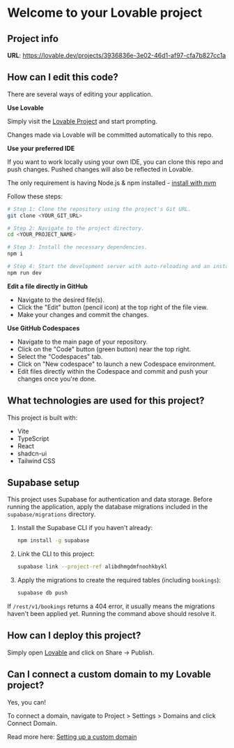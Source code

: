 # Welcome to your Lovable project

## Project info

**URL**: https://lovable.dev/projects/3936836e-3e02-46d1-af97-cfa7b827cc1a

## How can I edit this code?

There are several ways of editing your application.

**Use Lovable**

Simply visit the [Lovable Project](https://lovable.dev/projects/3936836e-3e02-46d1-af97-cfa7b827cc1a) and start prompting.

Changes made via Lovable will be committed automatically to this repo.

**Use your preferred IDE**

If you want to work locally using your own IDE, you can clone this repo and push changes. Pushed changes will also be reflected in Lovable.

The only requirement is having Node.js & npm installed - [install with nvm](https://github.com/nvm-sh/nvm#installing-and-updating)

Follow these steps:

```sh
# Step 1: Clone the repository using the project's Git URL.
git clone <YOUR_GIT_URL>

# Step 2: Navigate to the project directory.
cd <YOUR_PROJECT_NAME>

# Step 3: Install the necessary dependencies.
npm i

# Step 4: Start the development server with auto-reloading and an instant preview.
npm run dev
```

**Edit a file directly in GitHub**

- Navigate to the desired file(s).
- Click the "Edit" button (pencil icon) at the top right of the file view.
- Make your changes and commit the changes.

**Use GitHub Codespaces**

- Navigate to the main page of your repository.
- Click on the "Code" button (green button) near the top right.
- Select the "Codespaces" tab.
- Click on "New codespace" to launch a new Codespace environment.
- Edit files directly within the Codespace and commit and push your changes once you're done.

## What technologies are used for this project?

This project is built with:

- Vite
- TypeScript
- React
- shadcn-ui
- Tailwind CSS

## Supabase setup

This project uses Supabase for authentication and data storage. Before running
the application, apply the database migrations included in the
`supabase/migrations` directory.

1. Install the Supabase CLI if you haven't already:

   ```sh
   npm install -g supabase
   ```

2. Link the CLI to this project:

   ```sh
   supabase link --project-ref alibdhmgdmfnoohkbykl
   ```

3. Apply the migrations to create the required tables (including `bookings`):

   ```sh
   supabase db push
   ```

If `/rest/v1/bookings` returns a 404 error, it usually means the migrations
haven't been applied yet. Running the command above should resolve it.

## How can I deploy this project?

Simply open [Lovable](https://lovable.dev/projects/3936836e-3e02-46d1-af97-cfa7b827cc1a) and click on Share -> Publish.

## Can I connect a custom domain to my Lovable project?

Yes, you can!

To connect a domain, navigate to Project > Settings > Domains and click Connect Domain.

Read more here: [Setting up a custom domain](https://docs.lovable.dev/tips-tricks/custom-domain#step-by-step-guide)
